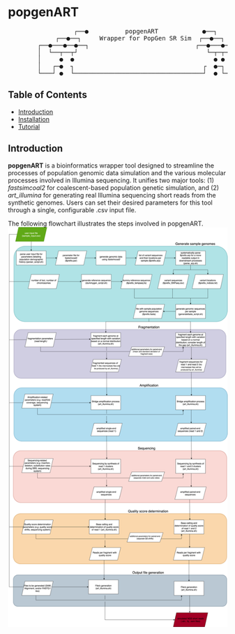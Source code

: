 # popgenART
<div align="center">
<pre>
               ┌──●          popgenART            ●──┐
            ┌──●──┐     Wrapper for PopGen SR Sim  ┌──●──┐
        ┌──●───●──●──┐                             ┌──●───●──●──┐
        │  └──┬──┬┘                                   └─┬─┬──┘  │
        │     ●  ●                                      ● ●     │
        │   ┌─●  ┐                                   ┌  ●─┐     │
        └───┘ ●  └───────────────────────────────────┘  ● └─────┘
</pre>
</div>

## Table of Contents 
- [Introduction](#Introduction)
- [Installation](installation.md)
- [Tutorial](tutorial.md)

## Introduction

**popgenART** is a bioinformatics wrapper tool designed to streamline the processes of population genomic data simulation and the various molecular processes involved in Illumina sequencing. It unifies two major tools: (1) *fastsimcoal2* for coalescent-based population genetic simulation, and (2) *art_illumina* for generating real Illumina sequencing short reads from the synthetic genomes. Users can set their desired parameters for this tool through a single, configurable .csv input file.

The following flowchart illustrates the steps involved in popgenART.
![Flowchart](flowchart.png)




